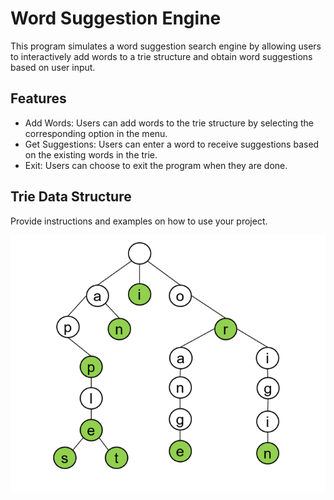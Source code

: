 # Word Suggestion Engine

This program simulates a word suggestion search engine by allowing users to interactively add words to a trie structure and obtain word suggestions based on user input.

## Features
- Add Words: Users can add words to the trie structure by selecting the corresponding option in the menu.
- Get Suggestions: Users can enter a word to receive suggestions based on the existing words in the trie.
- Exit: Users can choose to exit the program when they are done.

## Trie Data Structure 

Provide instructions and examples on how to use your project.

![Image Alt Text](TrieStructureVisual.png)

